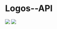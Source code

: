 # Logos--API


<img src="https://logos-api-production.up.railway.app/logo?name=redux" />
<img src="https://logos-api-production.up.railway.app/logo?name=express" />

